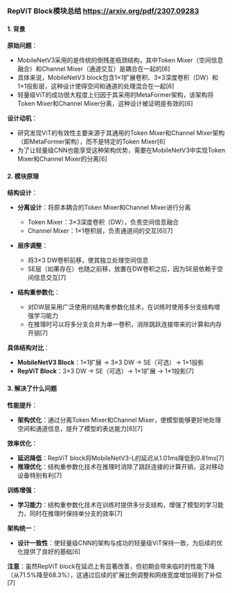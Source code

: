 ### RepViT Block模块总结 https://arxiv.org/pdf/2307.09283

#### 1. 背景

**原始问题**：
- MobileNetV3采用的是传统的倒残差瓶颈结构，其中Token Mixer（空间信息融合）和Channel Mixer（通道交互）是耦合在一起的[6]
- 具体来说，MobileNetV3 block包含1×1扩展卷积、3×3深度卷积（DW）和1×1投影层，这种设计使得空间和通道的处理混合在一起[6]
- 轻量级ViT的成功很大程度上归因于其采用的MetaFormer架构，该架构将Token Mixer和Channel Mixer分离，这种设计被证明是有效的[6]

**设计动机**：
- 研究发现ViT的有效性主要来源于其通用的Token Mixer和Channel Mixer架构（即MetaFormer架构），而不是特定的Token Mixer[6]
- 为了让轻量级CNN也能享受这种架构优势，需要在MobileNetV3中实现Token Mixer和Channel Mixer的分离[6]

#### 2. 模块原理

**结构设计**：
- **分离设计**：将原本耦合的Token Mixer和Channel Mixer进行分离
  - Token Mixer：3×3深度卷积（DW），负责空间信息融合
  - Channel Mixer：1×1卷积层，负责通道间的交互[6][7]

- **层序调整**：
  - 将3×3 DW卷积前移，使其独立处理空间信息
  - SE层（如果存在）也随之前移，放置在DW卷积之后，因为SE层依赖于空间信息交互[7]

- **结构重参数化**：
  - 对DW层采用广泛使用的结构重参数化技术，在训练时使用多分支结构增强学习能力
  - 在推理时可以将多分支合并为单一卷积，消除跳跃连接带来的计算和内存开销[7]

**具体结构对比**：
- **MobileNetV3 Block**：1×1扩展 → 3×3 DW → SE（可选）→ 1×1投影
- **RepViT Block**：3×3 DW → SE（可选）→ 1×1扩展 → 1×1投影[7]

#### 3. 解决了什么问题

**性能提升**：
- **架构优化**：通过分离Token Mixer和Channel Mixer，使模型能够更好地处理空间和通道信息，提升了模型的表达能力[6][7]

**效率优化**：
- **延迟降低**：RepViT block将MobileNetV3-L的延迟从1.01ms降低到0.81ms[7]
- **推理优化**：结构重参数化技术在推理时消除了跳跃连接的计算开销，这对移动设备特别有利[7]

**训练增强**：
- **学习能力**：结构重参数化技术在训练时提供多分支结构，增强了模型的学习能力，同时在推理时保持单分支的效率[7]

**架构统一**：
- **设计一致性**：使轻量级CNN的架构与成功的轻量级ViT保持一致，为后续的优化提供了良好的基础[6]

**注意**：虽然RepViT block在延迟上有显著改善，但初期会带来临时的性能下降（从71.5%降至68.3%），这通过后续的扩展比例调整和网络宽度增加得到了补偿[7]